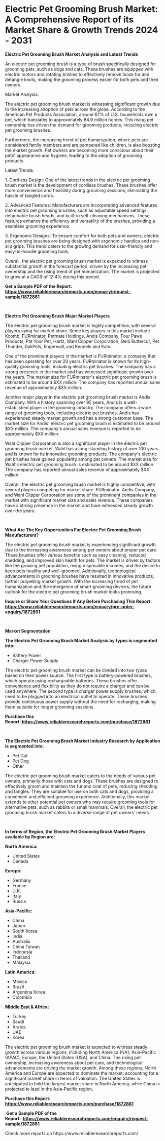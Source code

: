 <p><h1>Electric Pet Grooming Brush Market: A Comprehensive Report of its Market Share & Growth Trends 2024 - 2031</h1></p><p><strong>Electric Pet Grooming Brush Market Analysis and Latest Trends</strong></p>
<p><p>An electric pet grooming brush is a type of brush specifically designed for grooming pets, such as dogs and cats. These brushes are equipped with electric motors and rotating bristles to effectively remove loose fur and detangle knots, making the grooming process easier for both pets and their owners.</p><p>Market Analysis:</p><p>The electric pet grooming brush market is witnessing significant growth due to the increasing adoption of pets across the globe. According to the American Pet Products Association, around 67% of U.S. households own a pet, which translates to approximately 84.9 million homes. This rising pet ownership has driven the demand for grooming products, including electric pet grooming brushes.</p><p>Furthermore, the increasing trend of pet humanization, where pets are considered family members and are pampered like children, is also boosting the market growth. Pet owners are becoming more conscious about their pets' appearance and hygiene, leading to the adoption of grooming products.</p><p>Latest Trends:</p><p>1. Cordless Design: One of the latest trends in the electric pet grooming brush market is the development of cordless brushes. These brushes offer more convenience and flexibility during grooming sessions, eliminating the hassle of tangled cords.</p><p>2. Advanced Features: Manufacturers are incorporating advanced features into electric pet grooming brushes, such as adjustable speed settings, detachable brush heads, and built-in self-cleaning mechanisms. These features enhance the efficiency and versatility of the brushes, providing a seamless grooming experience.</p><p>3. Ergonomic Designs: To ensure comfort for both pets and owners, electric pet grooming brushes are being designed with ergonomic handles and non-slip grips. This trend caters to the growing demand for user-friendly and easy-to-handle grooming tools.</p><p>Overall, the electric pet grooming brush market is expected to witness substantial growth in the forecast period, driven by the increasing pet ownership and the rising trend of pet humanization. The market is projected to grow at a CAGR of 12.4% during this period.</p></p>
<p><strong>Get a Sample PDF of the Report:&nbsp; <a href="https://www.reliableresearchreports.com/enquiry/request-sample/1872861">https://www.reliableresearchreports.com/enquiry/request-sample/1872861</a></strong></p>
<p>&nbsp;</p>
<p><strong>Electric Pet Grooming Brush Major Market Players</strong></p>
<p><p>The electric pet grooming brush market is highly competitive, with several players vying for market share. Some key players in this market include Kcomb, FURminator, Petmate Holdings, Andis Company, Four Paws Products, Pat Your Pet, Hartz, Wahl Clipper Corporation, Geib Buttercut, Pet Thunder, DakPets, Engerwall, and Kennels and Kats.</p><p>One of the prominent players in the market is FURminator, a company that has been operating for over 20 years. FURminator is known for its high-quality grooming tools, including electric pet brushes. The company has a strong presence in the market and has witnessed significant growth over the years. The market size for FURminator's electric pet grooming brush is estimated to be around $XX million. The company has reported annual sales revenue of approximately $XX million.</p><p>Another major player in the electric pet grooming brush market is Andis Company. With a history spanning over 95 years, Andis is a well-established player in the grooming industry. The company offers a wide range of grooming tools, including electric pet brushes. Andis has experienced steady market growth and has a strong customer base. The market size for Andis' electric pet grooming brush is estimated to be around $XX million. The company's annual sales revenue is reported to be approximately $XX million.</p><p>Wahl Clipper Corporation is also a significant player in the electric pet grooming brush market. Wahl has a long-standing history of over 100 years and is known for its innovative grooming products. The company's electric pet brushes have gained popularity among pet owners. The market size for Wahl's electric pet grooming brush is estimated to be around $XX million. The company has reported annual sales revenue of approximately $XX million.</p><p>Overall, the electric pet grooming brush market is highly competitive, with several players competing for market share. FURminator, Andis Company, and Wahl Clipper Corporation are some of the prominent companies in the market with significant market size and sales revenue. These companies have a strong presence in the market and have witnessed steady growth over the years.</p></p>
<p>&nbsp;</p>
<p><strong>What Are The Key Opportunities For Electric Pet Grooming Brush Manufacturers?</strong></p>
<p><p>The electric pet grooming brush market is experiencing significant growth due to the increasing awareness among pet owners about proper pet care. These brushes offer various benefits such as easy cleaning, reduced shedding, and improved skin health for pets. The market is driven by factors like the growing pet population, rising disposable incomes, and the desire to keep pets healthy and well-groomed. Additionally, technological advancements in grooming brushes have resulted in innovative products, further propelling market growth. With the increasing trend of pet humanization and the emergence of smart grooming devices, the future outlook for the electric pet grooming brush market looks promising.</p></p>
<p><strong>Inquire or Share Your Questions If Any Before Purchasing This Report: <a href="https://www.reliableresearchreports.com/enquiry/pre-order-enquiry/1872861">https://www.reliableresearchreports.com/enquiry/pre-order-enquiry/1872861</a></strong></p>
<p>&nbsp;</p>
<p><strong>Market Segmentation</strong></p>
<p><strong>The Electric Pet Grooming Brush Market Analysis by types is segmented into:</strong></p>
<p><ul><li>Battery Power</li><li>Charger Power Supply</li></ul></p>
<p><p>The electric pet grooming brush market can be divided into two types based on their power source. The first type is battery-powered brushes, which operate using rechargeable batteries. These brushes offer convenience and flexibility as they do not require a charger and can be used anywhere. The second type is charger power supply brushes, which need to be plugged into an electrical outlet to operate. These brushes provide continuous power supply without the need for recharging, making them suitable for longer grooming sessions.</p></p>
<p><strong>Purchase this Report:&nbsp;<a href="https://www.reliableresearchreports.com/purchase/1872861">https://www.reliableresearchreports.com/purchase/1872861</a></strong></p>
<p>&nbsp;</p>
<p><strong>The Electric Pet Grooming Brush Market Industry Research by Application is segmented into:</strong></p>
<p><ul><li>Pet Cat</li><li>Pet Dog</li><li>Other</li></ul></p>
<p><p>The electric pet grooming brush market caters to the needs of various pet owners, primarily those with cats and dogs. These brushes are designed to effectively groom and maintain the fur and coat of pets, reducing shedding and tangles. They are suitable for use on both cats and dogs, providing a convenient and efficient grooming experience. Additionally, this market extends to other potential pet owners who may require grooming tools for alternative pets, such as rabbits or small mammals. Overall, the electric pet grooming brush market caters to a diverse range of pet owners' needs.</p></p>
<p>&nbsp;</p>
<p><strong>In terms of Region, the Electric Pet Grooming Brush Market Players available by Region are:</strong></p>
<p>
    <p> <strong> North America: </strong>
        <ul>
            <li>United States</li>
            <li>Canada</li>
        </ul>
        </p> 
    <p> <strong> Europe: </strong>
        <ul>
            <li>Germany</li>
            <li>France</li>
            <li>U.K.</li>
            <li>Italy</li>
            <li>Russia</li>
        </ul>
        </p> 
    <p> <strong> Asia-Pacific: </strong>
        <ul>
            <li>China</li>
            <li>Japan</li>
            <li>South Korea</li>
            <li>India</li>
            <li>Australia</li>
            <li>China Taiwan</li>
            <li>Indonesia</li>
            <li>Thailand</li>
            <li>Malaysia</li>
        </ul>
        </p> 
    <p> <strong> Latin America: </strong>
        <ul>
            <li>Mexico</li>
            <li>Brazil</li>
            <li>Argentina Korea</li>
            <li>Colombia</li>
        </ul>
        </p> 
    <p> <strong> Middle East & Africa: </strong>
        <ul>
            <li>Turkey</li>
            <li>Saudi</li>
            <li>Arabia</li>
            <li>UAE</li>
            <li>Korea</li>
        </ul>
    </p>
    </p>
<p><p>The electric pet grooming brush market is expected to witness steady growth across various regions, including North America (NA), Asia-Pacific (APAC), Europe, the United States (USA), and China. The rising pet ownership, increasing awareness about pet care, and technological advancements are driving the market growth. Among these regions, North America and Europe are expected to dominate the market, accounting for a significant market share in terms of valuation. The United States is anticipated to hold the largest market share in North America, while China is projected to lead in the Asia-Pacific region.</p></p>
<p><strong>Purchase this Report: <a href="https://www.reliableresearchreports.com/purchase/1872861">https://www.reliableresearchreports.com/purchase/1872861</a></strong></p>
<p>&nbsp;<strong>Get a Sample PDF of the Report:&nbsp;&nbsp;<a href="https://www.reliableresearchreports.com/enquiry/request-sample/1872861">https://www.reliableresearchreports.com/enquiry/request-sample/1872861</a></strong></p>
<p><strong></strong></p>
<p>Check more reports on https://www.reliableresearchreports.com/</p>
